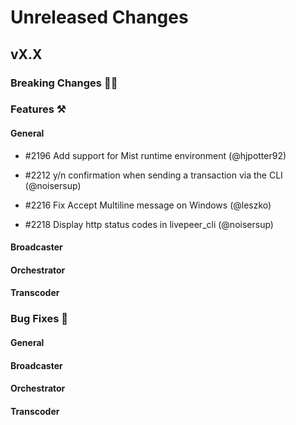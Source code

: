 # Unreleased Changes

## vX.X

### Breaking Changes 🚨🚨

### Features ⚒

#### General
- \#2196 Add support for Mist runtime environment (@hjpotter92)

- \#2212 y/n confirmation when sending a transaction via the CLI (@noisersup)

- \#2216 Fix Accept Multiline message on Windows (@leszko)
- \#2218 Display http status codes in livepeer_cli (@noisersup)

#### Broadcaster

#### Orchestrator

#### Transcoder

### Bug Fixes 🐞

#### General

#### Broadcaster

#### Orchestrator

#### Transcoder
